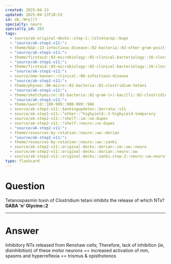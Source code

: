 ```yaml
---
created: 2025-04-13
updated: 2025-04-13T10:53
id: ob::W+y|(7
specialty: neuro
specialty_id: 265
tags:
  - source/ak-original-decks::step-1::lolnotacop::bugs
  - "source/ak-step1-v11:": 
  - theme/b&b::13-infectious-disease::02-bacteria::03-other-gram-positives
  - "source/ak-step1-v11:": 
  - theme/firstaid::03-microbiology::02-clinical-bacteriology::16-clostridia
  - "source/ak-step1-v11:": 
  - theme/firstaid::03-microbiology::02-clinical-bacteriology::16-clostridia::clostridium-tetani
  - "source/ak-step1-v11:": 
  - source/ome-banner::clinical::06-infectious-disease
  - "source/ak-step1-v11:": 
  - theme/physeo::06-micro::02-bacteria::01-clostridium-tetani
  - "source/ak-step1-v11:": 
  - theme/sketchymicro::01-bacteria::02-gram-(+)-bacilli::02-clostridium-tetani
  - "source/ak-step1-v11:": 
  - theme/uworld::100-999::900-999::966
  - source/ak-step1-v11::$ankingupdates::$errata::v11
  - source/ak-step1-v11::^other::^highyield::3-highyield-temporary
  - source/ak-step2-v11::!shelf::im::no-dupes
  - source/ak-step2-v11::!shelf::neuro::no-dupes
  - "source/ak-step2-v11:": 
  - theme/resources-by-rotation::neuro::uw::dorian
  - "source/ak-step2-v11:": 
  - theme/resources-by-rotation::neuro::uw::zanki
  - source/ak-step2-v11::original-decks::dorian::im::uw::neuro
  - source/ak-step2-v11::original-decks::dorian::neuro::uw
  - source/ak-step2-v11::original-decks::zanki-step-2::neuro::uw-neuro"
type: flashcard
---
```


# Question
Tetanospasmin toxin of Clostridium tetani inhibits the release of which NTs?   **GABA 'n' Glycine::2**

---

# Answer
Inhibitory NTs released from Renshaw cells; Therefore, lack of inhibition (ie, disinhibition) of these motor neurons == increased activation of mm, spasms and hyperreflexia == trismus & opisthotonos